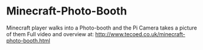 Minecraft-Photo-Booth
=====================

Minecraft player walks into a Photo-booth and the Pi Camera takes a picture of them
Full video and overview at: http://www.tecoed.co.uk/minecraft-photo-booth.html

